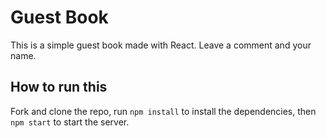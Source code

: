 # Guest Book
This is a simple guest book made with React. Leave a comment and your name.

## How to run this
Fork and clone the repo, run ```npm install``` to install the dependencies, then ```npm start``` to start the server.
